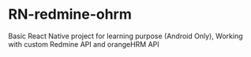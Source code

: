 # RN-redmine-ohrm
Basic React Native project for learning purpose (Android Only), Working with custom Redmine API and orangeHRM API
